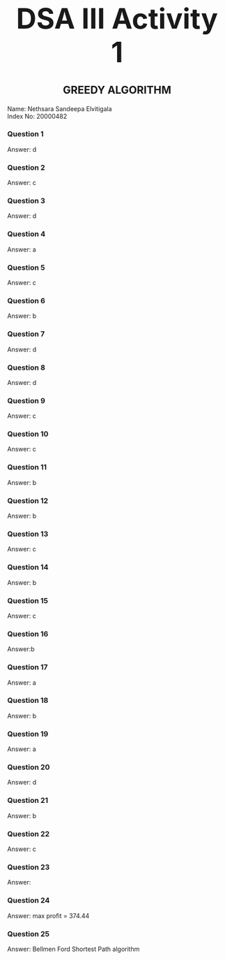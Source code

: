 <h1 style="text-align: center;font-size: 64px;padding: 0;margin: 0;"> DSA III Activity 1 </h1>
<h2 style="text-align:center;font-size: 24px;"> GREEDY ALGORITHM </h2>

<p>
Name: Nethsara Sandeepa Elvitigala <br>
Index No: 20000482
</p>


<h3 style="font-weight: 700;">Question 1</h3>
<p>Answer: d</p>
<h3 style="font-weight: 700;">Question 2</h3>
<p>Answer: c</p>
<h3 style="font-weight: 700;">Question 3</h3>
<p>Answer: d</p>
<h3 style="font-weight: 700;">Question 4</h3>
<p>Answer: a</p>
<h3 style="font-weight: 700;">Question 5</h3>
<p>Answer: c</p>
<h3 style="font-weight: 700;">Question 6</h3>
<p>Answer: b</p>
<h3 style="font-weight: 700;">Question 7</h3>
<p>Answer: d</p>
<h3 style="font-weight: 700;">Question 8</h3>
<p>Answer: d</p>
<h3 style="font-weight: 700;">Question 9</h3>
<p>Answer: c</p>
<h3 style="font-weight: 700;">Question 10</h3>
<p>Answer: c</p>
<h3 style="font-weight: 700;">Question 11</h3>
<p>Answer: b</p>
<h3 style="font-weight: 700;">Question 12</h3>
<p>Answer: b</p>
<h3 style="font-weight: 700;">Question 13</h3>
<p>Answer: c</p>
<h3 style="font-weight: 700;">Question 14</h3>
<p>Answer: b</p>
<h3 style="font-weight: 700;">Question 15</h3>
<p>Answer: c</p>
<h3 style="font-weight: 700;">Question 16</h3>
<p>Answer:b</p>

<h3 style="font-weight: 700;">Question 17</h3>
<p>Answer: a</p>
<h3 style="font-weight: 700;">Question 18</h3>
<p>Answer: b</p>
<h3 style="font-weight: 700;">Question 19</h3>
<p>Answer: a</p>
<h3 style="font-weight: 700;">Question 20</h3>
<p>Answer: d</p>
<h3 style="font-weight: 700;">Question 21</h3>
<p>Answer: b</p>
<h3 style="font-weight: 700;">Question 22</h3>
<p>Answer: c</p>
<h3 style="font-weight: 700;">Question 23</h3>
<p>Answer: </p>
<h3 style="font-weight: 700;">Question 24</h3>
<p>Answer: max profit = 374.44
</p>
<h3 style="font-weight: 700;">Question 25</h3>
<p>Answer: Bellmen Ford Shortest Path algorithm</p>